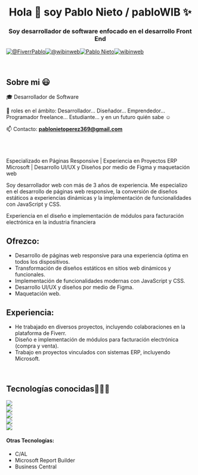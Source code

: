 <h1 align="center">Hola 👋  soy Pablo Nieto / pabloWIB ✨ </h1> 

<h3 align="center">Soy desarrollador de software enfocado en el desarrollo Front End</h3>

<p align="left">
  
  <a href="https://www.fiverr.com/pablonietop?source=gig_page" target="blank"><img align="center" src="https://img.shields.io/badge/fiverr-1DBF73?style=for-the-badge&logo=fiverr&logoColor=white" alt="@FiverrPablo"  /></a><a href="https://www.tiktok.com/search?q=wibinweb" target="blank"><img align="center" src="https://img.shields.io/badge/TikTok-000000?style=for-the-badge&logo=tiktok&logoColor=white" alt="@wibinweb" /></a><a href="https://www.linkedin.com/in/pablo-nieto-perez-39a530292/" target="blank"><img align="center" src="https://img.shields.io/badge/LinkedIn-0077B5?style=for-the-badge&logo=linkedin&logoColor=white" alt="Pablo Nieto"/></a><a href="https://www.instagram.com/wibinweb/" target="blank"><img align="center" src="https://img.shields.io/badge/Instagram-E4405F?style=for-the-badge&logo=instagram&logoColor=white" alt="wibinweb"  /></a>

  </p>
<br>
<h2>Sobre mi 😃</h2>
<!--Intro start-->

<p align="left">
🎓 Desarrollador de Software

📝 roles en el ámbito: Desarrollador... Diseñador... Emprendedor... Programador freelance... Estudiante... y en un futuro quién sabe ☺️

📫 Contacto: **pablonietoperez369@gmail.com**

<br><br>

  <p>Especializado en Páginas Responsive | Experiencia en Proyectos ERP Microsoft | Desarrollo UI/UX y Diseños por medio de Figma y maquetación web</p></p>

  <p>Soy desarrollador web con más de 3 años de experiencia. Me especializo en el desarrollo de páginas web responsive, la conversión de diseños estáticos a experiencias dinámicas y la implementación de funcionalidades con JavaScript y CSS.</p>

  <p>Experiencia en el diseño e implementación de módulos para facturación electrónica en la industria financiera</p>
  <h2>Ofrezco:</h2>
  <ul>
      <li>Desarrollo de páginas web responsive para una experiencia óptima en todos los dispositivos.</li>
      <li>Transformación de diseños estáticos en sitios web dinámicos y funcionales.</li>
      <li>Implementación de funcionalidades modernas con JavaScript y CSS.</li>
      <li>Desarrollo UI/UX y diseños por medio de Figma.</li>
      <li>Maquetación web.</li>
  </ul>
  <h2>Experiencia:</h2>

  <ul>
      <li>He trabajado en diversos proyectos, incluyendo colaboraciones en la plataforma de Fiverr.</li>
      <li>Diseño e implementación de módulos para facturación electrónica (compra y venta).</li>
      <li>Trabajo en proyectos vinculados con sistemas ERP, incluyendo Microsoft.</li>
  </ul>

  </p>
<br>

<h2 >Tecnologías conocidas👨🏻‍💻</h2>
<p align="left">
  
  <img src="https://skillicons.dev/icons?i=html,css,sass,tailwind,bootstrap,materialui,js,jquery,react"/>
  <br>

  <img src="https://skillicons.dev/icons?i=nodejs,java,mongodb" />
  <br>

  <img src="https://skillicons.dev/icons?i=git,github,postman"/>
  <br>

  <img src="https://skillicons.dev/icons?i=vscode,sublime"/>
  <br>

  <img src="https://skillicons.dev/icons?i=figma,stackoverflow,notion,ai,ps&perline=12" />

<h4>Otras Tecnologías:</h4>

<ul>
  <li>C/AL</li>
  <li>Microsoft Report Builder</li>
  <li>Business Central</li>
</ul>

<p></p>
  
</p>
